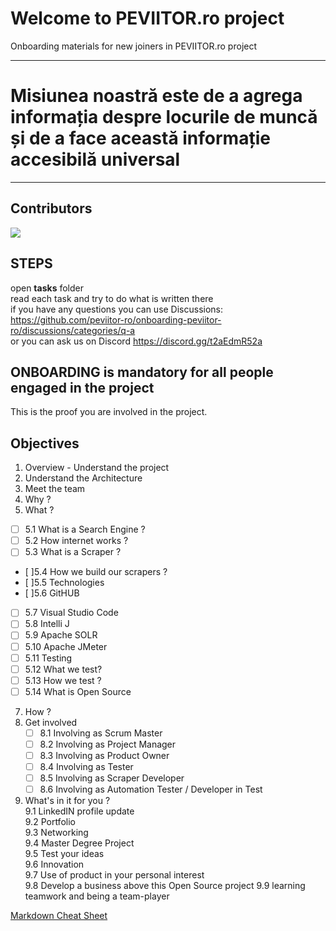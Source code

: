 # Welcome to PEVIITOR.ro project
Onboarding materials for new joiners in PEVIITOR.ro project
  
---
  
# Misiunea noastră este de a agrega informația despre locurile de muncă și de a face această informație accesibilă universal   

---
  
  
## Contributors

<a href="https://github.com/sebiboga/humans-txt/graphs/contributors">
 <img src="https://contrib.rocks/image?repo=peviitor-ro/onboarding-peviitor-ro" />
</a>

## STEPS
open **tasks** folder  
read each task and try to do what is written there  
if you have any questions you can use Discussions: https://github.com/peviitor-ro/onboarding-peviitor-ro/discussions/categories/q-a  
or you can ask us on Discord https://discord.gg/t2aEdmR52a  

## ONBOARDING is mandatory for all people engaged in the project
This is the proof you are involved in the project.   






## Objectives
1. Overview - Understand the project  
2. Understand the Architecture  
3. Meet the team  
4. Why ?  
5. What ?  
  - [ ] 5.1 What is a Search Engine ?  
  - [ ] 5.2 How internet works ?  
  - [ ] 5.3 What is a Scraper ?  
  - [ ]5.4 How we build our scrapers ?  
  - [ ]5.5 Technologies  
  - [ ]5.6 GitHUB  
  - [ ] 5.7 Visual Studio Code  
  - [ ]  5.8 Intelli J  
  - [ ] 5.9 Apache SOLR  
  - [ ] 5.10 Apache JMeter  
  - [ ] 5.11 Testing  
  - [ ] 5.12 What we test?  
  - [ ] 5.13 How we test ?  
  - [ ] 5.14 What is Open Source  
7. How ?  
8. Get involved  
   - [ ] 8.1 Involving as Scrum Master  
   - [ ] 8.2 Involving as Project Manager  
   - [ ] 8.3 Involving as Product Owner  
   - [ ] 8.4 Involving as Tester  
   - [ ] 8.5 Involving as Scraper Developer  
   - [ ] 8.6 Involving as Automation Tester / Developer in Test  
9. What's in it for you ?  
   9.1 LinkedIN profile update  
   9.2 Portfolio  
   9.3 Networking  
   9.4 Master Degree Project  
   9.5 Test your ideas  
   9.6 Innovation  
   9.7 Use of product in your personal interest  
   9.8 Develop a business above this Open Source project
   9.9 learning teamwork and being a team-player

[Markdown Cheat Sheet](https://www.markdownguide.org/cheat-sheet/)
